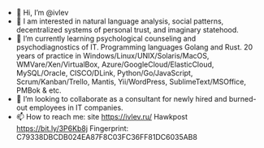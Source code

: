 - 👋 Hi, I’m @ivlev
- 👀 I am interested in natural language analysis, social patterns, decentralized systems of personal trust, and imaginary statehood.
- 🌱 I’m currently learning psychological counseling and psychodiagnostics of IT. Programming languages Golang and Rust. 20 years of practice in Windows/Linux/UNIX/Solaris/MacOS, WMVare/Xen/VirtualBox, Azure/GoogleCloud/ElasticCloud, MySQL/Oracle, CISCO/DLink, Python/Go/JavaScript, Scrum/Kanban/Trello, Mantis, Yii/WordPress, SublimeText/MSOffice, PMBok & etc.
- 💞️ I’m looking to collaborate as a consultant for newly hired and burned-out employees in IT companies.
- 📫 How to reach me: site https://ivlev.ru/ Hawkpost https://bit.ly/3P6Kb8j Fingerprint: C79338DBCDB024EA87F8C03FC36FF81DC6035AB8

<!---
ivlev/ivlev is a ✨ special ✨ repository because its `README.md` (this file) appears on your GitHub profile.
You can click the Preview link to take a look at your changes.
--->
